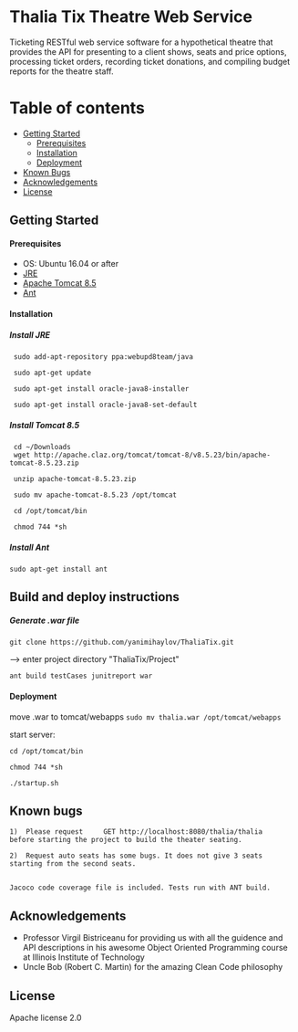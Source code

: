# Thalia Tix Theatre Web Service
Ticketing RESTful web service software for a hypothetical theatre that provides the API for presenting to a client shows, seats and price options, processing ticket orders, recording ticket donations, and compiling budget reports for the theatre staff. 

Table of contents
=================

<!--ts-->
   * [Getting Started](#getting-started)
      * [Prerequisites](#prerequisites)
      * [Installation](#installation)
      * [Deployment](#deployment)
   * [Known Bugs](#known-bugs)
   * [Acknowledgements](#acknowledgements)
   * [License](#license)
<!--te-->


## Getting Started

#### Prerequisites

* OS: Ubuntu 16.04 or after
* [JRE](#install-jre)
* [Apache Tomcat 8.5](#install-tomcat-85)
* [Ant](#install-ant)

#### Installation

##### Install JRE
```
 sudo add-apt-repository ppa:webupd8team/java

 sudo apt-get update

 sudo apt-get install oracle-java8-installer

 sudo apt-get install oracle-java8-set-default

```

##### Install Tomcat 8.5
```
 cd ~/Downloads
 wget http://apache.claz.org/tomcat/tomcat-8/v8.5.23/bin/apache-tomcat-8.5.23.zip

 unzip apache-tomcat-8.5.23.zip

 sudo mv apache-tomcat-8.5.23 /opt/tomcat

 cd /opt/tomcat/bin

 chmod 744 *sh

```

##### Install Ant
`sudo apt-get install ant`

## Build and deploy instructions

##### Generate .war file
`git clone https://github.com/yanimihaylov/ThaliaTix.git`

--> enter project directory "ThaliaTix/Project"

`ant build testCases junitreport war`

#### Deployment
move .war to tomcat/webapps
`sudo mv thalia.war /opt/tomcat/webapps`

start server:

```
cd /opt/tomcat/bin

chmod 744 *sh

./startup.sh
```

## Known bugs

	1)	Please request     GET http://localhost:8080/thalia/thalia    before starting the project to build the theater seating.

	2)	Request auto seats has some bugs. It does not give 3 seats starting from the second seats.
	

	Jacoco code coverage file is included. Tests run with ANT build.

## Acknowledgements
* Professor Virgil Bistriceanu for providing us with all the guidence and API descriptions in his awesome Object Oriented Programming course at Illinois Institute of Technology
* Uncle Bob (Robert C. Martin) for the amazing Clean Code philosophy

## License
Apache license 2.0
